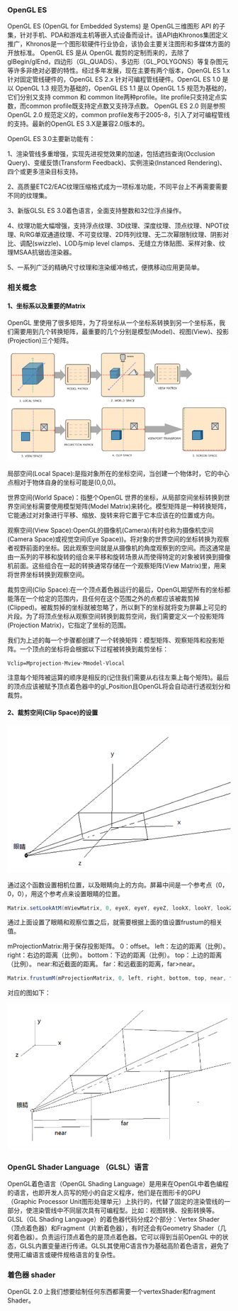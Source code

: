 ### OpenGL ES
OpenGL ES (OpenGL for Embedded Systems) 是 OpenGL三维图形 API 的子集，针对手机、PDA和游戏主机等嵌入式设备而设计。该API由Khronos集团定义推广，Khronos是一个图形软硬件行业协会，该协会主要关注图形和多媒体方面的开放标准。
OpenGL ES 是从 OpenGL 裁剪的定制而来的，去除了glBegin/glEnd，四边形（GL_QUADS）、多边形（GL_POLYGONS）等复杂图元等许多非绝对必要的特性。经过多年发展，现在主要有两个版本，OpenGL ES 1.x 针对固定管线硬件的，OpenGL ES 2.x 针对可编程管线硬件。OpenGL ES 1.0 是以 OpenGL 1.3 规范为基础的，OpenGL ES 1.1 是以 OpenGL 1.5 规范为基础的，它们分别又支持 common 和 common lite两种profile。lite profile只支持定点实数，而common profile既支持定点数又支持浮点数。 OpenGL ES 2.0 则是参照 OpenGL 2.0 规范定义的，common profile发布于2005-8，引入了对可编程管线的支持。最新的OpenGL ES 3.X是兼容2.0版本的。

OpenGL ES 3.0主要新功能有：

1、渲染管线多重增强，实现先进视觉效果的加速，包括遮挡查询(Occlusion Query)、变缓反馈(Transform Feedback)、实例渲染(Instanced Rendering)、四个或更多渲染目标支持。

2、高质量ETC2/EAC纹理压缩格式成为一项标准功能，不同平台上不再需要需要不同的纹理集。

3、新版GLSL ES 3.0着色语言，全面支持整数和32位浮点操作。

4、纹理功能大幅增强，支持浮点纹理、3D纹理、深度纹理、顶点纹理、NPOT纹理、R/RG单双通道纹理、不可变纹理、2D阵列纹理、无二次幂限制纹理、阴影对比、调配(swizzle)、LOD与mip level clamps、无缝立方体贴图、采样对象、纹理MSAA抗锯齿渲染器。

5、一系列广泛的精确尺寸纹理和渲染缓冲格式，便携移动应用更简单。

### 相关概念

#### 1、坐标系以及重要的Matrix

OpenGL 里使用了很多矩阵，为了将坐标从一个坐标系转换到另一个坐标系，我们需要用到几个转换矩阵，最重要的几个分别是模型(Model)、视图(View)、投影(Projection)三个矩阵。

![](matrix_coordinate_systems.png)

局部空间(Local Space):是指对象所在的坐标空间，当创建一个物体时，它的中心点相对于物体自身的坐标可能是(0,0,0)。

世界空间(World Space)：指整个OpenGL 世界的坐标，从局部空间坐标转换到世界空间坐标需要使用模型矩阵(Model Matrix)来转化。模型矩阵是一种转换矩阵，它能通过对对象进行平移、缩放、旋转来将它置于它本应该在的位置或方向。

观察空间(View Space):OpenGL的摄像机(Camera)(有时也称为摄像机空间(Camera Space)或视觉空间(Eye Space))。将对象的世界空间的坐标转换为观察者视野前面的坐标。因此观察空间就是从摄像机的角度观察到的空间。而这通常是由一系列的平移和旋转的组合来平移和旋转场景从而使得特定的对象被转换到摄像机前面。这些组合在一起的转换通常存储在一个观察矩阵(View Matrix)里，用来将世界坐标转换到观察空间。

裁剪空间(Clip Space):在一个顶点着色器运行的最后，OpenGL期望所有的坐标都能落在一个给定的范围内，且任何在这个范围之外的点都应该被裁剪掉(Clipped)。被裁剪掉的坐标就被忽略了，所以剩下的坐标就将变为屏幕上可见的片段。为了将顶点坐标从观察空间转换到裁剪空间，我们需要定义一个投影矩阵(Projection Matrix)，它指定了坐标的范围。

我们为上述的每一个步骤都创建了一个转换矩阵：模型矩阵、观察矩阵和投影矩阵。一个顶点的坐标将会根据以下过程被转换到裁剪坐标：

```
Vclip=Mprojection⋅Mview⋅Mmodel⋅Vlocal
```

注意每个矩阵被运算的顺序是相反的(记住我们需要从右往左乘上每个矩阵)。最后的顶点应该被赋予顶点着色器中的gl_Position且OpenGL将会自动进行透视划分和裁剪。

#### 2、裁剪空间(Clip Space)的设置

![](setlookat.png)

通过这个函数设置相机位置，以及眼睛向上的方向。屏幕中间是一个参考点（0，0，0），用这个参考点来设置眼睛的位置。

```java
Matrix.setLookAtM(mViewMatrix, 0, eyeX, eyeY, eyeZ, lookX, lookY, lookZ, upX, upY, upZ);

```
通过上面设置了眼睛和观察位置之后，就需要根据上面的值设置frustum的相关值。

mProjectionMatrix:用于保存投影矩阵。
0：offset。
left：左边的距离（比例）。
right：右边的距离（比例）。
bottom：下边的距离（比例）。
top：上边的距离（比例）。
near:和近截面的距离。
far：和远截面的距离，far>near。

```java
Matrix.frustumM(mProjectionMatrix, 0, left, right, bottom, top, near, far);
```

对应的图如下：

![](frustum.png)


### OpenGL Shader Language （GLSL）语言
OpenGL着色语言（OpenGL Shading Language）是用来在OpenGL中着色编程的语言，也即开发人员写的短小的自定义程序，他们是在图形卡的GPU （Graphic Processor Unit图形处理单元）上执行的，代替了固定的渲染管线的一部分，使渲染管线中不同层次具有可编程型。比如：视图转换、投影转换等。GLSL（GL Shading Language）的着色器代码分成2个部分：Vertex Shader（顶点着色器）和Fragment（片断着色器），有时还会有Geometry Shader（几何着色器）。负责运行顶点着色的是顶点着色器。它可以得到当前OpenGL 中的状态，GLSL内置变量进行传递。GLSL其使用C语言作为基础高阶着色语言，避免了使用汇编语言或硬件规格语言的复杂性。

### 着色器 shader
OpenGL 2.0 上我们想要绘制任何东西都需要一个vertexShader和fragment Shader。



